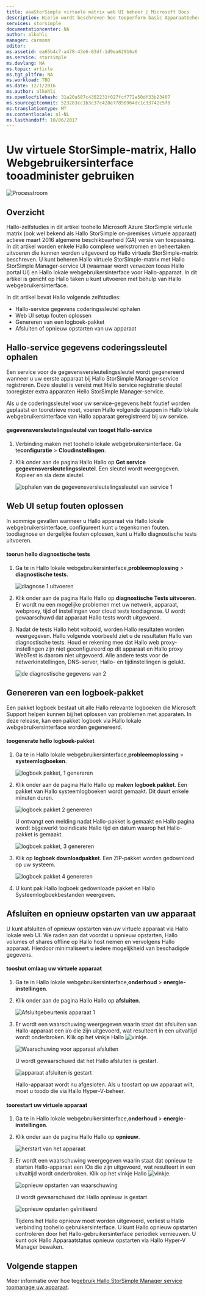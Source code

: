 ```yaml
---
title: aaaStorSimple virtuele matrix web UI beheer | Microsoft Docs
description: Hierin wordt beschreven hoe tooperform basic Apparaatbeheer via Hallo virtuele StorSimple-matrix webgebruikersinterface taken.
services: storsimple
documentationcenter: NA
author: alkohli
manager: carmonm
editor: 
ms.assetid: ea65b4c7-a478-43e6-83df-1d9ea62916a6
ms.service: storsimple
ms.devlang: NA
ms.topic: article
ms.tgt_pltfrm: NA
ms.workload: TBD
ms.date: 12/1/2016
ms.author: alkohli
ms.openlocfilehash: 31a20a587c4302231f027fcf772a50df33b23407
ms.sourcegitcommit: 523283cc1b3c37c428e77850964dc1c33742c5f0
ms.translationtype: MT
ms.contentlocale: nl-NL
ms.lasthandoff: 10/06/2017
---
```

# <a name="use-hello-web-ui-tooadminister-your-storsimple-virtual-array"></a>Uw virtuele StorSimple-matrix, Hallo Webgebruikersinterface tooadminister gebruiken
![Processtroom](./media/storsimple-ova-web-ui-admin/manage4.png)

## <a name="overview"></a>Overzicht
Hallo-zelfstudies in dit artikel toohello Microsoft Azure StorSimple virtuele matrix (ook wel bekend als Hallo StorSimple on-premises virtuele apparaat) actieve maart 2016 algemene beschikbaarheid (GA) versie van toepassing. In dit artikel worden enkele Hallo complexe werkstromen en beheertaken uitvoeren die kunnen worden uitgevoerd op Hallo virtuele StorSimple-matrix beschreven. U kunt beheren Hallo virtuele StorSimple-matrix met Hallo StorSimple Manager-service UI (waarnaar wordt verwezen tooas Hallo portal UI) en Hallo lokale webgebruikersinterface voor Hallo-apparaat. In dit artikel is gericht op Hallo taken u kunt uitvoeren met behulp van Hallo webgebruikersinterface.

In dit artikel bevat Hallo volgende zelfstudies:

* Hallo-service gegevens coderingssleutel ophalen
* Web UI setup fouten oplossen
* Genereren van een logboek-pakket
* Afsluiten of opnieuw opstarten van uw apparaat

## <a name="get-hello-service-data-encryption-key"></a>Hallo-service gegevens coderingssleutel ophalen
Een service voor de gegevensversleutelingssleutel wordt gegenereerd wanneer u uw eerste apparaat bij Hallo StorSimple Manager-service registreren. Deze sleutel is vereist met Hallo service registratie sleutel tooregister extra apparaten Hello StorSimple Manager-service.

Als u de coderingssleutel voor uw service-gegevens hebt foutief worden geplaatst en tooretrieve moet, voeren Hallo volgende stappen in Hallo lokale webgebruikersinterface van Hallo apparaat geregistreerd bij uw service.

#### <a name="tooget-hello-service-data-encryption-key"></a>gegevensversleutelingssleutel van tooget Hallo-service
1. Verbinding maken met toohello lokale webgebruikersinterface. Ga te**configuratie** > **Cloudinstellingen**.
2. Klik onder aan de pagina Hallo Hallo op **Get service gegevensversleutelingssleutel**. Een sleutel wordt weergegeven. Kopieer en sla deze sleutel.
   
    ![ophalen van de gegevensversleutelingssleutel van service 1](./media/storsimple-ova-web-ui-admin/image27.png)

## <a name="troubleshoot-web-ui-setup-errors"></a>Web UI setup fouten oplossen
In sommige gevallen wanneer u Hallo apparaat via Hallo lokale webgebruikersinterface, configureert kunt u tegenkomen fouten. toodiagnose en dergelijke fouten oplossen, kunt u Hallo diagnostische tests uitvoeren.

#### <a name="toorun-hello-diagnostic-tests"></a>toorun hello diagnostische tests
1. Ga te in Hallo lokale webgebruikersinterface,**probleemoplossing** > **diagnostische tests**.
   
    ![diagnose 1 uitvoeren](./media/storsimple-ova-web-ui-admin/image29.png)
2. Klik onder aan de pagina Hallo Hallo op **diagnostische Tests uitvoeren**. Er wordt nu een mogelijke problemen met uw netwerk, apparaat, webproxy, tijd of instellingen voor cloud tests toodiagnose. U wordt gewaarschuwd dat apparaat Hallo tests wordt uitgevoerd.
3. Nadat de tests Hallo hebt voltooid, worden Hallo resultaten worden weergegeven. Hallo volgende voorbeeld ziet u de resultaten Hallo van diagnostische tests. Houd er rekening mee dat Hallo web proxy-instellingen zijn niet geconfigureerd op dit apparaat en Hallo proxy WebTest is daarom niet uitgevoerd. Alle andere tests voor de netwerkinstellingen, DNS-server, Hallo- en tijdinstellingen is gelukt.
   
    ![de diagnostische gegevens van 2](./media/storsimple-ova-web-ui-admin/image30.png)

## <a name="generate-a-log-package"></a>Genereren van een logboek-pakket
Een pakket logboek bestaat uit alle Hallo relevante logboeken die Microsoft Support helpen kunnen bij het oplossen van problemen met apparaten. In deze release, kan een pakket logboek via Hallo lokale webgebruikersinterface worden gegenereerd.

#### <a name="toogenerate-hello-log-package"></a>toogenerate hello logboek-pakket
1. Ga te in Hallo lokale webgebruikersinterface,**probleemoplossing** > **systeemlogboeken**.
   
    ![logboek pakket, 1 genereren](./media/storsimple-ova-web-ui-admin/image31.png)
2. Klik onder aan de pagina Hallo Hallo op **maken logboek pakket**. Een pakket van Hallo systeemlogboeken wordt gemaakt. Dit duurt enkele minuten duren.
   
    ![logboek pakket 2 genereren](./media/storsimple-ova-web-ui-admin/image32.png)
   
    U ontvangt een melding nadat Hallo-pakket is gemaakt en Hallo pagina wordt bijgewerkt tooindicate Hallo tijd en datum waarop het Hallo-pakket is gemaakt.
   
    ![logboek pakket, 3 genereren](./media/storsimple-ova-web-ui-admin/image33.png)
3. Klik op **logboek downloadpakket**. Een ZIP-pakket worden gedownload op uw systeem.
   
    ![logboek pakket 4 genereren](./media/storsimple-ova-web-ui-admin/image34.png)
4. U kunt pak Hallo logboek gedownloade pakket en Hallo Systeemlogboekbestanden weergeven.

## <a name="shut-down-and-restart-your-device"></a>Afsluiten en opnieuw opstarten van uw apparaat
U kunt afsluiten of opnieuw opstarten van uw virtuele apparaat via Hallo lokale web UI. We raden aan dat voordat u opnieuw opstarten, Hallo volumes of shares offline op Hallo host nemen en vervolgens Hallo apparaat. Hierdoor minimaliseert u iedere mogelijkheid van beschadigde gegevens. 

#### <a name="tooshut-down-your-virtual-device"></a>tooshut omlaag uw virtuele apparaat
1. Ga te in Hallo lokale webgebruikersinterface,**onderhoud** > **energie-instellingen**.
2. Klik onder aan de pagina Hallo Hallo op **afsluiten**.
   
    ![Afsluitgebeurtenis apparaat 1](./media/storsimple-ova-web-ui-admin/image36.png)
3. Er wordt een waarschuwing weergegeven waarin staat dat afsluiten van Hallo-apparaat een i/o die zijn uitgevoerd, wat resulteert in een uitvaltijd wordt onderbroken. Klik op het vinkje Hallo ![vinkje](./media/storsimple-ova-web-ui-admin/image3.png).
   
    ![Waarschuwing voor apparaat afsluiten](./media/storsimple-ova-web-ui-admin/image37.png)
   
    U wordt gewaarschuwd dat het Hallo afsluiten is gestart.
   
    ![apparaat afsluiten is gestart](./media/storsimple-ova-web-ui-admin/image38.png)
   
    Hallo-apparaat wordt nu afgesloten. Als u toostart op uw apparaat wilt, moet u toodo die via Hallo Hyper-V-beheer.

#### <a name="toorestart-your-virtual-device"></a>toorestart uw virtuele apparaat
1. Ga te in Hallo lokale webgebruikersinterface,**onderhoud** > **energie-instellingen**.
2. Klik onder aan de pagina Hallo Hallo op **opnieuw**.
   
    ![herstart van het apparaat](./media/storsimple-ova-web-ui-admin/image36.png)
3. Er wordt een waarschuwing weergegeven waarin staat dat opnieuw te starten Hallo-apparaat een IOs die zijn uitgevoerd, wat resulteert in een uitvaltijd wordt onderbroken. Klik op het vinkje Hallo ![vinkje](./media/storsimple-ova-web-ui-admin/image3.png).
   
    ![opnieuw opstarten van waarschuwing](./media/storsimple-ova-web-ui-admin/image37.png)
   
    U wordt gewaarschuwd dat Hallo opnieuw is gestart.
   
    ![opnieuw opstarten geïnitieerd](./media/storsimple-ova-web-ui-admin/image39.png)
   
    Tijdens het Hallo opnieuw moet worden uitgevoerd, verliest u Hallo verbinding toohello gebruikersinterface. U kunt Hallo opnieuw opstarten controleren door het Hallo-gebruikersinterface periodiek vernieuwen. U kunt ook Hallo Apparaatstatus opnieuw opstarten via Hallo Hyper-V Manager bewaken.

## <a name="next-steps"></a>Volgende stappen
Meer informatie over hoe te[gebruik Hallo StorSimple Manager service toomanage uw apparaat](storsimple-virtual-array-manager-service-administration.md).

